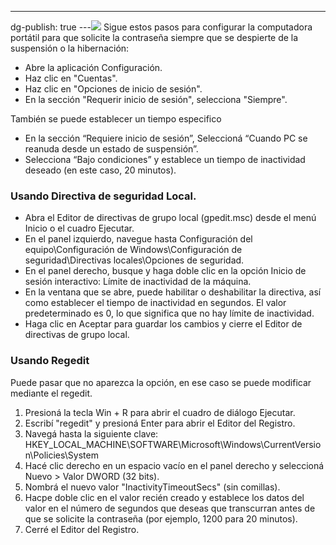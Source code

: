 ---
dg-publish: true
---![](../fetched_images\OIG.jpeg)
Sigue estos pasos para configurar la computadora portátil para que solicite la contraseña siempre que se despierte de la suspensión o la hibernación:
* Abre la aplicación Configuración.
* Haz clic en "Cuentas".
* Haz clic en "Opciones de inicio de sesión".
* En la sección "Requerir inicio de sesión", selecciona "Siempre".

También se puede establecer un tiempo especifico
* En la sección “Requiere inicio de sesión”, Seleccioná “Cuando PC se reanuda desde un estado de suspensión”.
* Selecciona “Bajo condiciones” y establece un tiempo de inactividad deseado \(en este caso, 20 minutos\).

### Usando Directiva de seguridad Local.
* Abra el Editor de directivas de grupo local \(gpedit.msc\) desde el menú Inicio o el cuadro Ejecutar.
* En el panel izquierdo, navegue hasta Configuración del equipo\Configuración de Windows\Configuración de seguridad\Directivas locales\Opciones de seguridad.
* En el panel derecho, busque y haga doble clic en la opción Inicio de sesión interactivo: Límite de inactividad de la máquina.
* En la ventana que se abre, puede habilitar o deshabilitar la directiva, así como establecer el tiempo de inactividad en segundos. El valor predeterminado es 0, lo que significa que no hay límite de inactividad.
* Haga clic en Aceptar para guardar los cambios y cierre el Editor de directivas de grupo local.

### Usando Regedit
Puede pasar que no aparezca la opción, en ese caso se puede modificar mediante el regedit.
1. Presioná la tecla Win \+ R para abrir el cuadro de diálogo Ejecutar.
2. Escribí "regedit" y presioná Enter para abrir el Editor del Registro.
3. Navegá hasta la siguiente clave: HKEY\_LOCAL\_MACHINE\SOFTWARE\Microsoft\Windows\CurrentVersion\Policies\System
4. Hacé clic derecho en un espacio vacío en el panel derecho y seleccioná Nuevo > Valor DWORD \(32 bits\).
5. Nombrá el nuevo valor "InactivityTimeoutSecs" \(sin comillas\).
6. Hacpe doble clic en el valor recién creado y establece los datos del valor en el número de segundos que deseas que transcurran antes de que se solicite la contraseña \(por ejemplo, 1200 para 20 minutos\).
7. Cerré el Editor del Registro.

